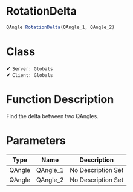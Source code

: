 # RotationDelta
```js
QAngle RotationDelta(QAngle_1, QAngle_2)
```
# Class
✔ `Server: Globals`  
✔ `Client: Globals`  

# Function Description
Find the delta between two QAngles.
# Parameters
Type|Name|Description
--|--|--
QAngle|QAngle_1|No Description Set
QAngle|QAngle_2|No Description Set

